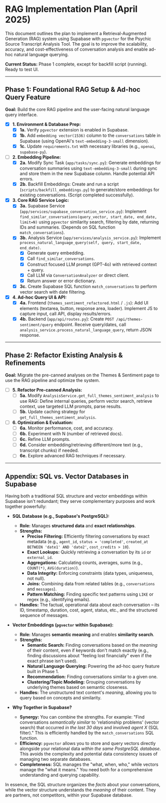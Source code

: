 # RAG Implementation Plan (April 2025)

This document outlines the plan to implement a Retrieval-Augmented Generation (RAG) system using Supabase with `pgvector` for the Psychic Source Transcript Analysis Tool. The goal is to improve the scalability, accuracy, and cost-effectiveness of conversation analysis and enable ad-hoc natural language querying.

**Current Status:** Phase 1 complete, except for backfill script (running). Ready to test UI.

---

## Phase 1: Foundational RAG Setup & Ad-hoc Query Feature

**Goal:** Build the core RAG pipeline and the user-facing natural language query interface.

-   [X] **1. Environment & Database Prep:**
    -   [X] **1a.** Verify `pgvector` extension is enabled in Supabase.
    -   [X] **1b.** Add `embedding vector(1536)` column to the `conversations` table in Supabase (using OpenAI's `text-embedding-3-small` dimension).
    -   [X] **1c.** Update `requirements.txt` with necessary libraries (e.g., `openai`, `supabase-py`).

-   [ ] **2. Embedding Pipeline:**
    -   [X] **2a.** Modify Sync Task (`app/tasks/sync.py`): Generate embeddings for conversation summaries using `text-embedding-3-small` during sync and store them in the new Supabase column. Handle potential API errors.
    -   [X] **2b.** Backfill Embeddings: Create and run a script (`scripts/backfill_embeddings.py`) to generate/store embeddings for existing conversations. (Script completed successfully).

-   [X] **3. Core RAG Service Logic:**
    -   [X] **3a.** Supabase Service (`app/services/supabase_conversation_service.py`): Implement `find_similar_conversations(query_vector, start_date, end_date, limit=N)` using `pgvector` similarity search, filtering by date, returning IDs and summaries. (Depends on SQL function `match_conversations`).
    -   [X] **3b.** Analysis Service (`app/services/analysis_service.py`): Implement `process_natural_language_query(self, query, start_date, end_date)`.
        -   [X] Generate query embedding.
        -   [X] Call `find_similar_conversations`.
        -   [X] Construct focused LLM prompt (GPT-4o) with retrieved context + query.
        -   [X] Call LLM via `ConversationAnalyzer` or direct client.
        *   [X] Return answer or error dictionary.
    -   [X] **3c.** Create Supabase SQL function `match_conversations` to perform vector search with date filtering.

-   [X] **4. Ad-hoc Query UI & API:**
    -   [X] **4a.** Frontend (`themes_sentiment_refactored.html` / `.js`): Add UI elements (textarea, button, response area, loader). Implement JS to capture input, call API, display results/errors.
    -   [X] **4b.** Backend (`app/api/routes.py`): Create `POST /api/themes-sentiment/query` endpoint. Receive query/dates, call `analysis_service.process_natural_language_query`, return JSON response.

---

## Phase 2: Refactor Existing Analysis & Refinements

**Goal:** Migrate the pre-canned analyses on the Themes & Sentiment page to use the RAG pipeline and optimize the system.

-   [ ] **5. Refactor Pre-canned Analysis:**
    -   [ ] **5a.** Modify `AnalysisService.get_full_themes_sentiment_analysis` to use RAG: Define internal queries, perform vector search, retrieve context, use targeted LLM prompts, parse results.
    -   [ ] **5b.** Update caching strategy for `get_full_themes_sentiment_analysis`.

-   [ ] **6. Optimization & Evaluation:**
    -   [ ] **6a.** Monitor performance, cost, and accuracy.
    -   [ ] **6b.** Experiment with N (number of retrieved docs).
    *   [ ] **6c.** Refine LLM prompts.
    -   [ ] **6d.** Consider embedding/retrieving different/more text (e.g., transcript chunks) if needed.
    -   [ ] **6e.** Explore advanced RAG techniques if necessary.

---

## Appendix: SQL vs. Vector Databases in Supabase

Having both a traditional SQL structure and vector embeddings within Supabase isn't redundant; they serve complementary purposes and work together powerfully:

*   **SQL Database (e.g., Supabase's PostgreSQL):**
    *   **Role:** Manages **structured data** and **exact relationships**.
    *   **Strengths:**
        *   **Precise Filtering:** Efficiently filtering conversations by exact metadata (e.g., `agent_id`, `status = 'completed'`, `created_at BETWEEN 'date1' AND 'date2'`, `cost_credits > 10`).
        *   **Exact Lookups:** Quickly retrieving a conversation by its `id` or `external_id`.
        *   **Aggregations:** Calculating counts, averages, sums (e.g., `COUNT(*)`, `AVG(duration)`).
        *   **Data Integrity:** Enforcing constraints (data types, uniqueness, not null).
        *   **Joins:** Combining data from related tables (e.g., `conversations` and `messages`).
        *   **Pattern Matching:** Finding specific text patterns using `LIKE` or regex (e.g., identifying emails).
    *   **Handles:** The factual, operational data about each conversation – its ID, timestamp, duration, cost, agent, status, etc., and the structured sequence of messages.

*   **Vector Embeddings (`pgvector` within Supabase):**
    *   **Role:** Manages **semantic meaning** and enables **similarity search**.
    *   **Strengths:**
        *   **Semantic Search:** Finding conversations based on the *meaning* of their content, even if keywords don't match exactly (e.g., finding discussions about "feeling lost financially" even if the exact phrase isn't used).
        *   **Natural Language Querying:** Powering the ad-hoc query feature built in Phase 1.
        *   **Recommendation:** Finding conversations similar to a given one.
        *   **Clustering/Topic Modeling:** Grouping conversations by underlying themes based on semantic closeness.
    *   **Handles:** The unstructured text content's *meaning*, allowing you to query based on concepts and similarity.

*   **Why Together in Supabase?**
    *   **Synergy:** You can combine the strengths. For example: "Find conversations *semantically similar* to 'relationship problems' (vector search) that occurred *in the last 30 days* and involved *agent X* (SQL filter)." This is efficiently handled by the `match_conversations` SQL function.
    *   **Efficiency:** `pgvector` allows you to store and query vectors directly alongside your relational data *within the same PostgreSQL database*. This avoids the complexity and potential data consistency issues of managing two separate databases.
    *   **Completeness:** SQL manages the "what, when, who," while vectors manage the "what it means." You need both for a comprehensive understanding and querying capability.

In essence, the SQL structure organizes the *facts* about your conversations, while the vector structure understands the *meaning* of their content. They are partners, not competitors, within your Supabase database.